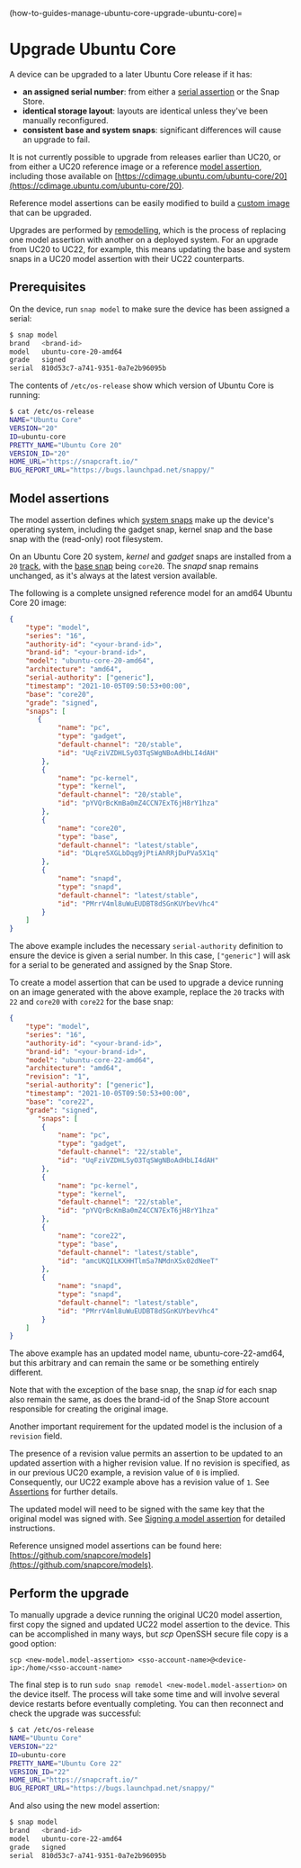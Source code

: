 (how-to-guides-manage-ubuntu-core-upgrade-ubuntu-core)=
# Upgrade Ubuntu Core

A device can be upgraded to a later Ubuntu Core release if it has:

- **an assigned serial number**: from either a [serial assertion](/reference/assertions/serial) or the Snap Store. 
- **identical storage layout**: layouts are identical unless they've been manually reconfigured.
- **consistent base and system snaps**: significant differences will cause an upgrade to fail.

It is not currently possible to upgrade from releases earlier than UC20, or from either a UC20 reference image or a reference [model assertion](/reference/assertions/model), including those available on [https://cdimage.ubuntu.com/ubuntu-core/20](https://cdimage.ubuntu.com/ubuntu-core/20). 

Reference model assertions can be easily modified to build a [custom image](/tutorials/build-your-first-image/index) that can be upgraded. 

Upgrades are performed by [remodelling](/explanation/remodelling), which is the process of replacing one model assertion with another on a deployed system. For an upgrade from UC20 to UC22, for example, this means updating the base and system snaps in a UC20 model assertion with their UC22 counterparts.

## Prerequisites

On the device, run `snap model` to make sure the device has been assigned a serial:

```bash
$ snap model
brand   <brand-id>
model   ubuntu-core-20-amd64
grade   signed
serial  810d53c7-a741-9351-0a7e2b96095b
```

The contents of `/etc/os-release` show which version of Ubuntu Core is running:

```bash
$ cat /etc/os-release
NAME="Ubuntu Core"
VERSION="20"
ID=ubuntu-core
PRETTY_NAME="Ubuntu Core 20"
VERSION_ID="20"
HOME_URL="https://snapcraft.io/"
BUG_REPORT_URL="https://bugs.launchpad.net/snappy/"
```

## Model assertions

The model assertion defines which [system snaps](/explanation/core-elements/inside-ubuntu-core.md#ubuntu-core-snaps) make up the device's operating system, including the gadget snap, kernel snap and the base snap with the (read-only) root filesystem.

On an Ubuntu Core 20 system, _kernel_ and _gadget_ snaps are installed from a `20` [track](https://snapcraft.io/docs/channels#heading--tracks), with the [base snap](https://snapcraft.io/docs/base-snaps) being `core20`. The _snapd_ snap remains unchanged, as it's always at the latest version available.

The following is a complete unsigned reference model for an amd64 Ubuntu Core 20 image:

```json
{
    "type": "model",
    "series": "16",
    "authority-id": "<your-brand-id>",
    "brand-id": "<your-brand-id>",
    "model": "ubuntu-core-20-amd64",
    "architecture": "amd64",
    "serial-authority": ["generic"],
    "timestamp": "2021-10-05T09:50:53+00:00",
    "base": "core20",
    "grade": "signed",
    "snaps": [
       {
            "name": "pc",
            "type": "gadget",
            "default-channel": "20/stable",
            "id": "UqFziVZDHLSyO3TqSWgNBoAdHbLI4dAH"
        },
        {
            "name": "pc-kernel",
            "type": "kernel",
            "default-channel": "20/stable",
            "id": "pYVQrBcKmBa0mZ4CCN7ExT6jH8rY1hza"
        },
        {
            "name": "core20",
            "type": "base",
            "default-channel": "latest/stable",
            "id": "DLqre5XGLbDqg9jPtiAhRRjDuPVa5X1q"
        },
        {
            "name": "snapd",
            "type": "snapd",
            "default-channel": "latest/stable",
            "id": "PMrrV4ml8uWuEUDBT8dSGnKUYbevVhc4"
        }
    ]
}
```

The above example includes the necessary `serial-authority` definition to ensure the device is given a serial number. In this case, `["generic"]` will ask for a serial to be generated and assigned by the Snap Store.

To create a model assertion that can be used to upgrade a device running on an image generated with the above example, replace the `20` tracks with `22` and `core20` with `core22` for the base snap:

```json
{
    "type": "model",
    "series": "16",
    "authority-id": "<your-brand-id>",
    "brand-id": "<your-brand-id>",
    "model": "ubuntu-core-22-amd64",
    "architecture": "amd64",
    "revision": "1",
    "serial-authority": ["generic"],
    "timestamp": "2021-10-05T09:50:53+00:00",
    "base": "core22",
    "grade": "signed",
       "snaps": [
        {
            "name": "pc",
            "type": "gadget",
            "default-channel": "22/stable",
            "id": "UqFziVZDHLSyO3TqSWgNBoAdHbLI4dAH"
        },
        {
            "name": "pc-kernel",
            "type": "kernel",
            "default-channel": "22/stable",
            "id": "pYVQrBcKmBa0mZ4CCN7ExT6jH8rY1hza"
        },
        {
            "name": "core22",
            "type": "base",
            "default-channel": "latest/stable",
            "id": "amcUKQILKXHHTlmSa7NMdnXSx02dNeeT"
        },
        {
            "name": "snapd",
            "type": "snapd",
            "default-channel": "latest/stable",
            "id": "PMrrV4ml8uWuEUDBT8dSGnKUYbevVhc4"
        }
    ]
}
```

The above example has an updated model name, ubuntu-core-22-amd64, but this arbitrary and can remain the same or be something entirely different.

Note that with the exception of the base snap, the snap _id_ for each snap also remain the same, as does the brand-id of the Snap Store account responsible for creating the original image.

Another important requirement for the updated model is the inclusion of a `revision` field.

The presence of a revision value permits an assertion to be updated to an updated assertion with a higher revision value. If no revision is specified, as in our previous UC20 example, a revision value of `0` is implied. Consequently, our UC22 example above has a revision value of `1`. See [Assertions](/reference/assertions/index) for further details.

The updated model will need to be signed with the same key that the original model was signed with. See [Signing a model assertion](/tutorials/build-your-first-image/sign-the-model) for detailed instructions.

Reference unsigned model assertions can be found here: [https://github.com/snapcore/models](https://github.com/snapcore/models).

## Perform the upgrade

To manually upgrade a device running the original UC20 model assertion, first copy the signed and updated UC22 model assertion to the device. This can be accomplished in many ways, but _scp_ OpenSSH secure file copy is a good option:

```
scp <new-model.model-assertion> <sso-account-name>@<device-ip>:/home/<sso-account-name>
```

The final step is to run `sudo snap remodel <new-model.model-assertion>` on the device itself. The process will take some time and will involve several device restarts before eventually completing. You can then reconnect and check the upgrade was successful:

```bash
$ cat /etc/os-release
NAME="Ubuntu Core"
VERSION="22"
ID=ubuntu-core
PRETTY_NAME="Ubuntu Core 22"
VERSION_ID="22"
HOME_URL="https://snapcraft.io/"
BUG_REPORT_URL="https://bugs.launchpad.net/snappy/"
```

And also using the new model assertion:

```bash
$ snap model
brand   <brand-id>
model   ubuntu-core-22-amd64
grade   signed
serial  810d53c7-a741-9351-0a7e2b96095b
```

